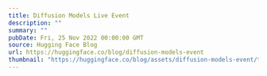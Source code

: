 ```yaml
---
title: Diffusion Models Live Event
description: ""
summary: ""
pubDate: Fri, 25 Nov 2022 00:00:00 GMT
source: Hugging Face Blog
url: https://huggingface.co/blog/diffusion-models-event
thumbnail: "https://huggingface.co/blog/assets/diffusion-models-event/thumbnail.png"
---
```



